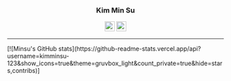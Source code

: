 <div align="center">
  
  ### Kim Min Su

  <a href="https://spiny-curve-75f.notion.site/Kim-Min-Su-7bbc4e952f6e4463a582ad24146252ef?pvs=4"><img 
width="23" height="23" src="https://encrypted-tbn0.gstatic.com/images?q=tbn:ANd9GcSSo9F50hchaZ6vsqhzBrBtzxl2NwK_kEsfRw&s"/></a> 
  <a href="https://solved.ac/minhahas"><img width="23" height="23" src="https://encrypted-tbn0.gstatic.com/images?q=tbn:ANd9GcSPhZeeb_fKSVKE-6_K2d1r0d7E2eI9jkERNg&s"/></a>
  
  ---

</div>
<div>
  [![Minsu's GitHub stats](https://github-readme-stats.vercel.app/api?username=kimminsu-123&show_icons=true&theme=gruvbox_light&count_private=true&hide=stars,contribs)]
</div>
